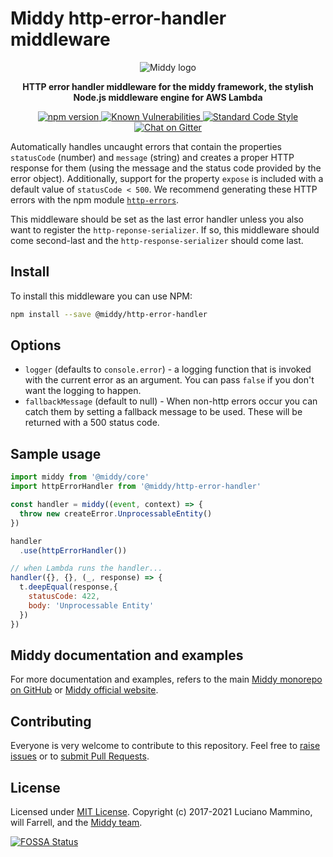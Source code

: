 # Middy http-error-handler middleware

<div align="center">
  <img alt="Middy logo" src="https://raw.githubusercontent.com/middyjs/middy/main/docs/img/middy-logo.png"/>
</div>

<div align="center">
  <p><strong>HTTP error handler middleware for the middy framework, the stylish Node.js middleware engine for AWS Lambda</strong></p>
</div>

<div align="center">
<p>
  <a href="http://badge.fury.io/js/%40middy%2Fhttp-error-handler">
    <img src="https://badge.fury.io/js/%40middy%2Fhttp-error-handler.svg" alt="npm version" style="max-width:100%;">
  </a>
  <a href="https://snyk.io/test/github/middyjs/middy">
    <img src="https://snyk.io/test/github/middyjs/middy/badge.svg" alt="Known Vulnerabilities" data-canonical-src="https://snyk.io/test/github/middyjs/middy" style="max-width:100%;">
  </a>
  <a href="https://standardjs.com/">
    <img src="https://img.shields.io/badge/code_style-standard-brightgreen.svg" alt="Standard Code Style"  style="max-width:100%;">
  </a>
  <a href="https://gitter.im/middyjs/Lobby">
    <img src="https://badges.gitter.im/gitterHQ/gitter.svg" alt="Chat on Gitter"  style="max-width:100%;">
  </a>
</p>
</div>

Automatically handles uncaught errors that contain the properties `statusCode` (number) and `message` (string) and creates a proper HTTP response
for them (using the message and the status code provided by the error object). Additionally, support for the property `expose` is included with a default value of `statusCode < 500`. 
We recommend generating these HTTP errors with the npm module [`http-errors`](https://npm.im/http-errors).

This middleware should be set as the last error handler unless you also want to register the `http-reponse-serializer`. If so, this middleware should come second-last and the `http-response-serializer` should come last.


## Install

To install this middleware you can use NPM:

```bash
npm install --save @middy/http-error-handler
```


## Options

- `logger` (defaults to `console.error`) - a logging function that is invoked with the current error as an argument. You can pass `false` if you don't want the logging to happen.
- `fallbackMessage` (default to null) - When non-http errors occur you can catch them by setting a fallback message to be used. These will be returned with a 500 status code.

## Sample usage

```javascript
import middy from '@middy/core'
import httpErrorHandler from '@middy/http-error-handler'

const handler = middy((event, context) => {
  throw new createError.UnprocessableEntity()
})

handler
  .use(httpErrorHandler())

// when Lambda runs the handler...
handler({}, {}, (_, response) => {
  t.deepEqual(response,{
    statusCode: 422,
    body: 'Unprocessable Entity'
  })
})
```


## Middy documentation and examples

For more documentation and examples, refers to the main [Middy monorepo on GitHub](https://github.com/middyjs/middy) or [Middy official website](https://middy.js.org).


## Contributing

Everyone is very welcome to contribute to this repository. Feel free to [raise issues](https://github.com/middyjs/middy/issues) or to [submit Pull Requests](https://github.com/middyjs/middy/pulls).


## License

Licensed under [MIT License](LICENSE). Copyright (c) 2017-2021 Luciano Mammino, will Farrell, and the [Middy team](https://github.com/middyjs/middy/graphs/contributors).

<a href="https://app.fossa.io/projects/git%2Bgithub.com%2Fmiddyjs%2Fmiddy?ref=badge_large">
  <img src="https://app.fossa.io/api/projects/git%2Bgithub.com%2Fmiddyjs%2Fmiddy.svg?type=large" alt="FOSSA Status"  style="max-width:100%;">
</a>
